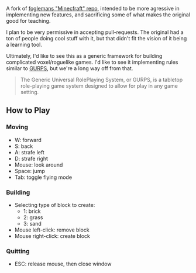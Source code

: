A fork of [foglemans "Minecfraft" repo](https://github.com/fogleman/Minecraft), intended to be more agressive in implementing new features, and sacrificing some of what makes the original good for teaching.

I plan to be very permissive in accepting pull-requests. The original had a ton
of people doing cool stuff with it, but that didn't fit the vision of it being
a learning tool.

Ultimately, I'd like to see this as a generic framework for building
complicated voxel/roguelike games. I'd like to see it implementing rules
similar to [GURPS](https://en.wikipedia.org/wiki/GURPS), but we're a long way off from that.

>The Generic Universal RolePlaying System, or GURPS, is a tabletop role-playing
game system designed to allow for play in any game setting.

## How to Play

### Moving

- W: forward
- S: back
- A: strafe left
- D: strafe right
- Mouse: look around
- Space: jump
- Tab: toggle flying mode

### Building

- Selecting type of block to create:
    - 1: brick
    - 2: grass
    - 3: sand
- Mouse left-click: remove block
- Mouse right-click: create block

### Quitting

- ESC: release mouse, then close window
